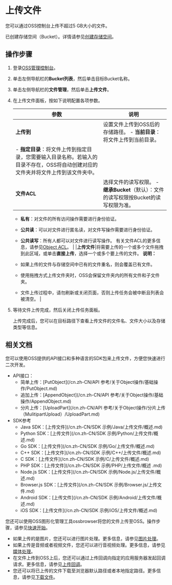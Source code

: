 # 上传文件

您可以通过OSS控制台上传不超过5 GB大小的文件。

已创建存储空间（Bucket）。详情请参见[创建存储空间](/cn.zh-CN/快速入门/控制台快速入门/创建存储空间.md)。

## 操作步骤

1.  登录[OSS管理控制台](https://oss.console.aliyun.com/)。

2.  单击左侧导航栏的**Bucket列表**，然后单击目标Bucket名称。

3.  单击左侧导航栏的**文件管理**，然后单击**上传文件**。

4.  在上传文件面板，按如下说明配置各项参数。

    |参数|说明|
    |--|--|
    |**上传到**|设置文件上传到OSS后的存储路径。     -   **当前目录**：将文件上传到当前目录。
    -   **指定目录**：将文件上传到指定目录，您需要输入目录名称。若输入的目录不存在，OSS将自动创建对应的文件夹并将文件上传到该文件夹中。 |
    |**文件ACL**|选择文件的读写权限。     -   **继承Bucket**（默认）：文件的读写权限按Bucket的读写权限为准。
    -   **私有**：对文件的所有访问操作需要进行身份验证。
    -   **公共读**：可以对文件进行匿名读，对文件写操作需要进行身份验证。
    -   **公共读写**：所有人都可以对文件进行读写操作。
有关文件ACL的更多信息，请参见[Object ACL](/cn.zh-CN/开发指南/数据安全/访问控制/读写权限ACL.md)。 |
    |**上传文件**|将需要上传的一个或多个文件拖拽到此区域，或单击**直接上传**，选择一个或多个要上传的文件。 **说明：**

    -   如果上传的文件与存储空间中已有的文件重名，则会覆盖已有文件。
    -   使用拖拽方式上传文件夹时，OSS会保留文件夹内的所有文件和子文件夹。
    -   文件上传过程中，请勿刷新或关闭页面，否则上传任务会被中断且列表会被清空。 |

5.  等待文件上传完成，然后关闭上传任务面板。

    上传完成后，您可以在目标路径下查看上传文件的文件名、文件大小以及存储类型等信息。


## 相关文档

您可以使用OSS提供的API接口和多种语言的SDK包来上传文件，方便您快速进行二次开发。

-   API接口：
    -   简单上传：[PutObject](/cn.zh-CN/API 参考/关于Object操作/基础操作/PutObject.md)
    -   追加上传：[AppendObject](/cn.zh-CN/API 参考/关于Object操作/基础操作/AppendObject.md)
    -   分片上传：[UploadPart](/cn.zh-CN/API 参考/关于Object操作/分片上传（MulitipartUpload）/UploadPart.md)
-   SDK参考
    -   Java SDK：[上传文件](/cn.zh-CN/SDK 示例/Java/上传文件/概述.md)
    -   Python SDK：[上传文件](/cn.zh-CN/SDK 示例/Python/上传文件/概述.md)
    -   Go SDK：[上传文件](/cn.zh-CN/SDK 示例/Go/上传文件/概述.md)
    -   C++ SDK：[上传文件](/cn.zh-CN/SDK 示例/C++/上传文件/概述.md)
    -   C SDK：[上传文件](/cn.zh-CN/SDK 示例/C/上传文件/概述.md)
    -   PHP SDK：[上传文件](/cn.zh-CN/SDK 示例/PHP/上传文件/概述 .md)
    -   Node.js SDK：[上传文件](/cn.zh-CN/SDK 示例/Node.js/上传文件/概述.md)
    -   Browser.js SDK：[上传文件](/cn.zh-CN/SDK 示例/Browser.js/上传文件.md)
    -   Android SDK：[上传文件](/cn.zh-CN/SDK 示例/Android/上传文件/概述.md)
    -   iOS SDK：[上传文件](/cn.zh-CN/SDK 示例/iOS/上传文件/概述.md)

您还可以使用OSS图形化管理工具ossbrowser将您的文件上传至OSS。操作步骤，请参见[快速开始](/cn.zh-CN/常用工具/图形化管理工具ossbrowser/快速开始.md)。

-   如果上传的是图片，您还可以进行图片处理。更多信息，请参见[图片处理](/cn.zh-CN/开发指南/数据处理/图片处理指南/图片处理操作方式.md)。
-   如果上传是音频或者视频文件，您还可以进行音视频处理。更多信息，请参见[媒体处理](/cn.zh-CN/开发指南/云端数据处理.md)。
-   在文件上传到OSS上后，您还可以通过上传回调向指定的应用服务器发起回调请求。更多信息，请参见[上传回调](/cn.zh-CN/开发指南/对象/文件（Object）/上传文件（Object）/上传回调.md)。
-   您还可以将已上传的文件下载至浏览器默认路径或者本地指定路径。更多信息，请参见[下载文件](/cn.zh-CN/快速入门/下载文件.md)。


